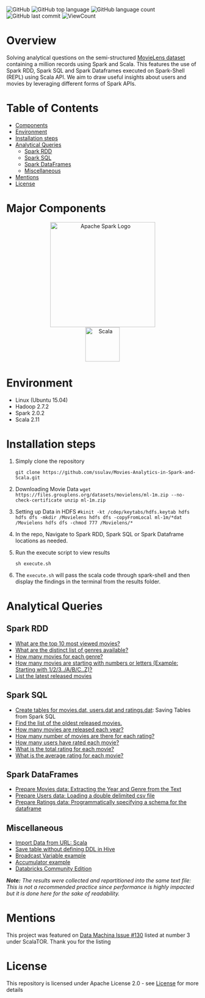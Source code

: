![GitHub](https://img.shields.io/github/license/Thomas-George-T/MoviesLens-Analytics-in-Spark-and-Scala?style=flat)
![GitHub top language](https://img.shields.io/github/languages/top/Thomas-George-T/MoviesLens-Analytics-in-Spark-and-Scala?style=flat)
![GitHub language count](https://img.shields.io/github/languages/count/Thomas-George-T/MoviesLens-Analytics-in-Spark-and-Scala?style=flat)
![GitHub last commit](https://img.shields.io/github/last-commit/Thomas-George-T/MoviesLens-Analytics-in-Spark-and-Scala?style=flat)
![ViewCount](https://views.whatilearened.today/views/github/Thomas-George-T/Movies-Analytics-in-Spark-and-Scala.svg?cache=remove)

# Overview
Solving analytical questions on the semi-structured [MovieLens dataset](https://grouplens.org/datasets/movielens/1m/) containing a million records using Spark and Scala. This features the use of Spark RDD, Spark SQL and Spark Dataframes executed on Spark-Shell (REPL) using Scala API. We aim to draw useful insights about users and movies by leveraging different forms of Spark APIs.

# Table of Contents
* [Components](https://github.com/Thomas-George-T/Movies-Analytics-in-Spark-and-Scala#Major-Components)
* [Environment](https://github.com/Thomas-George-T/Movies-Analytics-in-Spark-and-Scala#Environment)
* [Installation steps](https://github.com/Thomas-George-T/Movies-Analytics-in-Spark-and-Scala#Installation-steps)
* [Analytical Queries](https://github.com/Thomas-George-T/Movies-Analytics-in-Spark-and-Scala#Analytical-Queries)
	- [Spark RDD](https://github.com/Thomas-George-T/Movies-Analytics-in-Spark-and-Scala#Spark-RDD)
	- [Spark SQL](https://github.com/Thomas-George-T/Movies-Analytics-in-Spark-and-Scala#Spark-SQL)
	- [Spark DataFrames](https://github.com/Thomas-George-T/Movies-Analytics-in-Spark-and-Scala#Spark-DataFrames)
	- [Miscellaneous](https://github.com/Thomas-George-T/Movies-Analytics-in-Spark-and-Scala#Miscellaneous)
* [Mentions](https://github.com/Thomas-George-T/Movies-Analytics-in-Spark-and-Scala#Mentions)
* [License](https://github.com/Thomas-George-T/Movies-Analytics-in-Spark-and-Scala#License)

# Major Components

<p align="center">
	<a href="#">
		<img src="https://upload.wikimedia.org/wikipedia/commons/f/f3/Apache_Spark_logo.svg" alt="Apache Spark Logo" title="Apache Spark" width=275 hspace=80 />
	</a>
	<a href="#">
		<img src="https://raw.githubusercontent.com/Thomas-George-T/Thomas-George-T/master/assets/scala.svg" alt="Scala" title="Scala" width ="90" />
	</a>
</p>

# Environment
* Linux (Ubuntu 15.04)
* Hadoop 2.7.2
* Spark 2.0.2
* Scala 2.11

# Installation steps

1. Simply clone the repository
	```
	git clone https://github.com/ssulav/Movies-Analytics-in-Spark-and-Scala.git
	```
2. Downloading Movie Data
        ```
        wget https://files.grouplens.org/datasets/movielens/ml-1m.zip --no-check-certificate
        unzip ml-1m.zip
        ```
3. Setting up Data in HDFS
        ```
	#kinit -kt /cdep/keytabs/hdfs.keytab hdfs
	hdfs dfs -mkdir /Movielens
	hdfs dfs -copyFromLocal ml-1m/*dat /Movielens
	hdfs dfs -chmod 777 /Movielens/*
        ```

4. In the repo, Navigate to Spark RDD, Spark SQL or Spark Dataframe locations as needed.

5. Run the execute script to view results
	```
	sh execute.sh
	```
6. The `execute.sh` will pass the scala code through spark-shell and then display the findings in the terminal from the results folder.

# Analytical Queries

## Spark RDD
- [What are the top 10 most viewed movies?](/Spark_RDD/Top_10_Most_Viewed_Movies/)
- [What are the distinct list of genres available?](/Spark_RDD/Distinct_Genres/)
- [How many movies for each genre?](Spark_RDD/Movies_in_each_genre/)
- [How many movies are starting with numbers or letters (Example: Starting with 1/2/3../A/B/C..Z)?](Spark_RDD/Movies_starting_with_Letters_or_Numbers/)
- [List the latest released movies](Spark_RDD/Latest_movies/)

## Spark SQL
- [Create tables for movies.dat, users.dat and ratings.dat](/Spark_SQL/sparkdatalake/): Saving Tables from Spark SQL
- [Find the list of the oldest released movies.](/Spark_SQL/list_of_the_oldest_movies/)
- [How many movies are released each year?](/Spark_SQL/movies_each_year/)
- [How many number of movies are there for each rating?](/Spark_SQL/movies_per_rating/)
- [How many users have rated each movie?](Spark_SQL/num_users_per_movie)
- [What is the total rating for each movie?](Spark_SQL/total_rating_per_movie/) 
- [What is the average rating for each movie?](Spark_SQL/average_rating_per_movie/)

## Spark DataFrames
- [Prepare Movies data: Extracting the Year and Genre from the Text](Spark_DataFrames/prepare_movies_dat)
- [Prepare Users data: Loading a double delimited csv file](Spark_DataFrames/prepare_users_dat)
- [Prepare Ratings data: Programmatically specifying a schema for the dataframe](Spark_DataFrames/prepare_ratings_dat)

## Miscellaneous
- [Import Data from URL: Scala](/Miscellaneous/Import-File-From-URL)
- [Save table without defining DDL in Hive](/Miscellaneous/Save-Table-Without-Explicit-DDL)
- [Broadcast Variable example](/Miscellaneous/Broadcast-variable)
- [Accumulator example](/Miscellaneous/Accumulator-Example)
- [Databricks Community Edition](https://community.cloud.databricks.com/login.html)

_**Note:** The results were collected and repartitioned into the same text file: This is not a recommended practice since performance is highly impacted but it is done here for the sake of readability._

# Mentions
This project was featured on [Data Machina Issue #130](https://www.getrevue.co/profile/datamachina/issues/data-machina-issue-130-112552) listed at number 3 under ScalaTOR. Thank you for the listing

# License
This repository is licensed under Apache License 2.0 - see [License](LICENSE.md) for more details

